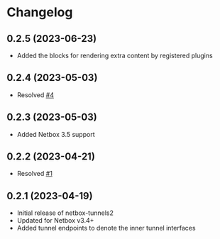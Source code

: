 # Changelog
## 0.2.5 (2023-06-23)
* Added the blocks for rendering extra content by registered plugins

## 0.2.4 (2023-05-03)
* Resolved [#4](https://github.com/robertlynch3/netbox-tunnels2/issues/4)

## 0.2.3 (2023-05-03)
* Added Netbox 3.5 support

## 0.2.2 (2023-04-21)
* Resolved [#1](https://github.com/robertlynch3/netbox-tunnels2/issues/1)

## 0.2.1 (2023-04-19)
* Initial release of netbox-tunnels2
* Updated for Netbox v3.4+
* Added tunnel endpoints to denote the inner tunnel interfaces